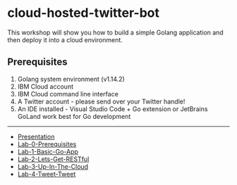 # cloud-hosted-twitter-bot

This workshop will show you how to build a simple Golang application and then deploy it into a cloud environment.

## Prerequisites

1. Golang system environment (v1.14.2)
2. IBM Cloud account
3. IBM Cloud command line interface
4. A Twitter account - please send over your Twitter handle!
5. An IDE installed - Visual Studio Code + Go extension or JetBrains GoLand work best for Go development

---

- [Presentation]
- [Lab-0-Prerequisites]
- [Lab-1-Basic-Go-App]
- [Lab-2-Lets-Get-RESTful]
- [Lab-3-Up-In-The-Cloud]
- [Lab-4-Tweet-Tweet]

[Presentation]: ./Presentation/Intro_to_Golang.pdf
[Lab-0-Prerequisites]: ./Labs/lab-0.md
[Lab-1-Basic-Go-App]: ./Labs/lab-1.md
[Lab-2-Lets-Get-RESTful]: ./Labs/lab-2.md
[Lab-3-Up-In-The-Cloud]: ./Labs/lab-3.md
[Lab-4-Tweet-Tweet]: ./Labs/lab-4.md

